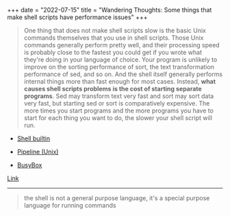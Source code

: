 +++
date = "2022-07-15"
title = "Wandering Thoughts: Some things that make shell scripts have performance issues"
+++

> One thing that does not make shell scripts slow is the basic Unix commands themselves that you use in shell scripts. Those Unix commands generally perform pretty well, and their processing speed is probably close to the fastest you could get if you wrote what they're doing in your language of choice. Your program is unlikely to improve on the sorting performance of sort, the text transformation performance of sed, and so on. And the shell itself generally performs internal things more than fast enough for most cases. Instead, **what causes shell scripts problems is the cost of starting separate programs**. Sed may transform text very fast and sort may sort data very fast, but starting sed or sort is comparatively expensive. The more times you start programs and the more programs you have to start for each thing you want to do, the slower your shell script will run.

* [Shell builtin](https://en.wikipedia.org/wiki/Shell_builtin)

* [Pipeline (Unix)](https://en.wikipedia.org/wiki/Pipeline_(Unix))

* [BusyBox](https://en.wikipedia.org/wiki/BusyBox#Single_binary)

[Link](https://utcc.utoronto.ca/~cks/space/blog/programming/ShellScriptsAndSpeed)

---

> the shell is not a general purpose language, it's a special purpose language for running commands
